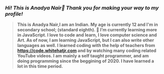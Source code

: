 ### *Hi! This is Anadya Nair🌈 Thank you for making your way to my profile!*
> **This is Anadya Nair,I am an Indian. My age is currently 12 and I'm in secondary school; (standard eighth).
> 🌱 I’m currently learning more in JavaScript.
> I love to code and learn, I love computer science and Art. As of now, I am learning JavaScript, but I can also write other languages as well.
> I learned coding with the help of teachers from **https://code.whitehatjr.com** and by watching many coding related YouTube videos.
> I am mainly a self taught programmer, and am doing programming since the beggining of 2020. I have learned a lot in this time period.**
<!--
**AnadyaNair/AnadyaNair** is a ✨ _special_ ✨ repository because its `README.md` (this file) appears on your GitHub profile.
